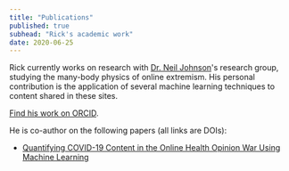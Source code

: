 ```yaml
---
title: "Publications"
published: true
subhead: "Rick's academic work"
date: 2020-06-25
---
```


Rick currently works on research with [Dr. Neil Johnson](https://en.wikipedia.org/wiki/Neil_F._Johnson)'s research group, studying the many-body physics of online extremism. His personal contribution is the application of several machine learning techniques to content shared in these sites.

<a href="https://orcid.org/0000-0002-1871-7478" target="_blank">Find his work on ORCID</a>.

He is co-author on the following papers (all links are DOIs):
- <a href="https://doi.org/10.1109/ACCESS.2020.2993967" target="_blank">Quantifying COVID-19 Content in the Online Health Opinion War Using Machine Learning</a>